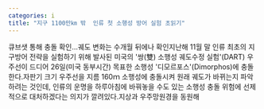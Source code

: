 ```yaml
---
categories: i
title: "지구 1100만㎞ 밖  인류 첫 소행성 방어 실험 초읽기"
---
```

큐브샛 통해 충돌 확인&hellip;궤도 변화는 수개월 뒤에나 확인지난해 11월 말 인류 최초의 지구방어 전략을 실험하기 위해 발사된 미국의 &#39;쌍(雙) 소행성 궤도수정 실험&#39;(DART) 우주선이 드디어 26일(미국 동부시간) 목표한 소행성 &#39;디모르포스&#39;(Dimorphos)에 충돌한다.자판기 크기 우주선을 지름 160ｍ 소행성에 충돌시켜 원래 궤도가 바뀌는지 파악하려는 것인데, 인류의 운명을 하루아침에 바꿔놓을 수도 있는 소행성 충돌 위험에 선제적으로 대처하겠다는 의지가 깔려있다.지상과 우주망원경을 동원해